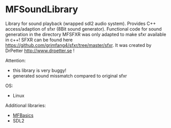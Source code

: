 # MFSoundLibrary
Library for sound playback (wrapped sdl2 audio system). Provides C++ access/adaption of sfxr (8Bit sound generator). Functional code for sound generation in the directory MFSFXR was only adapted to make sfxr available in c++! SFXR can be found
here https://github.com/grimfang4/sfxr/tree/master/sfxr.
It was created by DrPetter http://www.drpetter.se !

Attention:
  * this library is very buggy!
  * generated sound missmatch compared to original sfxr

OS:
  * Linux

Additional libraries:
  * [MFBasics](https://github.com/etkmichi/MFBasics)
  * SDL2
